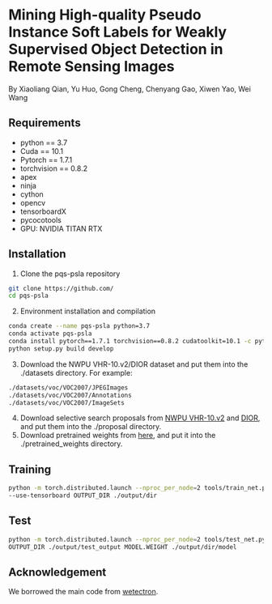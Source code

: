 # Mining High-quality Pseudo Instance Soft Labels for Weakly Supervised Object Detection in Remote Sensing Images
By Xiaoliang Qian, Yu Huo, Gong Cheng, Chenyang Gao, Xiwen Yao, Wei Wang

## Requirements
* python == 3.7 <br>
* Cuda == 10.1 <br>
* Pytorch == 1.7.1 <br>
* torchvision == 0.8.2 <br>
* apex <br>
* ninja <br>
* cython <br>
* opencv <br>
* tensorboardX <br>
* pycocotools <br>
* GPU: NVIDIA TITAN RTX
## Installation
1. Clone the pqs-psla repository
```bash
git clone https://github.com/
cd pqs-psla
```
2. Environment installation and compilation
```bash
conda create --name pqs-psla python=3.7
conda activate pqs-psla
conda install pytorch==1.7.1 torchvision==0.8.2 cudatoolkit=10.1 -c pytorch
python setup.py build develop
```
3. Download the NWPU VHR-10.v2/DIOR dataset and put them into the ./datasets directory. For example:
```bash
./datasets/voc/VOC2007/JPEGImages
./datasets/voc/VOC2007/Annotations
./datasets/voc/VOC2007/ImageSets
```
4. Download selective search proposals from [NWPU VHR-10.v2](https://onedrive.live.com/) and [DIOR](https://onedrive.live.com/), and put them into the ./proposal directory.
5. Download pretrained weights from [here](https://drive.google.com/drive/folders/0B1_fAEgxdnvJSmF3YUlZcHFqWTQ), and put it into the ./pretrained_weights directory.
## Training
```bash
python -m torch.distributed.launch --nproc_per_node=2 tools/train_net.py --config-file "configs/voc/V_16_voc07.yaml" \
--use-tensorboard OUTPUT_DIR ./output/dir
```
## Test
```bash
python -m torch.distributed.launch --nproc_per_node=2 tools/test_net.py --config-file "configs/voc/V_16_voc07.yaml" TEST.IMS_PER_BATCH 2 \
OUTPUT_DIR ./output/test_output MODEL.WEIGHT ./output/dir/model
```
## Acknowledgement
We borrowed the main code from [wetectron](https://github.com/NVlabs/wetectron).
